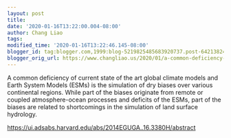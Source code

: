 ```yaml
---
layout: post
title:
date: '2020-01-16T13:22:00.004-08:00'
author: Chang Liao
tags:
modified_time: '2020-01-16T13:22:46.145-08:00'
blogger_id: tag:blogger.com,1999:blog-5219825485683920737.post-6421382402730286246
blogger_orig_url: https://www.changliao.us/2020/01/a-common-deficiency-of-current-state-of.html
---
```




A common deficiency of current state of the art global climate models and 
Earth System Models (ESMs) is the simulation of dry biases over various 
continental regions. While part of the biases originate from remote or coupled 
atmosphere-ocean processes and deficits of the ESMs, part of the biases are 
related to shortcomings in the simulation of land surface hydrology. 

https://ui.adsabs.harvard.edu/abs/2014EGUGA..16.3380H/abstract 